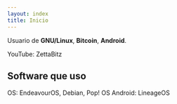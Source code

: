 ```yaml
---
layout: index
title: Inicio
---
```


Usuario de **GNU/Linux**,  **Bitcoin**,  **Android**.

YouTube: ZettaBitz

## Software que uso

OS: EndeavourOS, Debian, Pop! OS
Android: LineageOS


